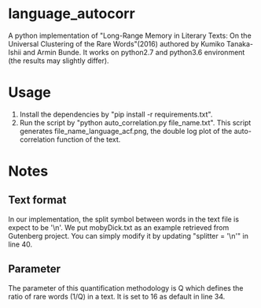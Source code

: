 # language_autocorr
A python implementation of "Long-Range Memory in Literary Texts: On the Universal Clustering of the Rare Words"(2016) authored by Kumiko Tanaka-Ishii and Armin Bunde. It works on python2.7 and python3.6 environment (the results may slightly differ). 

# Usage
1. Install the dependencies by "pip install -r requirements.txt".
2. Run the script by "python auto_correlation.py file_name.txt".
This script generates file_name_language_acf.png, the double log plot of the auto-correlation function of the text.

# Notes
## Text format
In our implementation, the split symbol between words in the text file is expect to be '\n'. 
We put mobyDick.txt as an example retrieved from Gutenberg project.
You can simply modify it by updating "splitter = '\n'" in line 40.

## Parameter
The parameter of this quantification methodology is Q which defines the ratio of rare words (1/Q) in a text.
It is set to 16 as default in line 34. 
